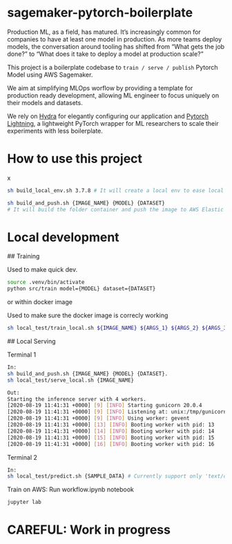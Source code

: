 # sagemaker-pytorch-boilerplate

Production ML, as a field, has matured. It’s increasingly common for companies to have at least one model in production. As more teams deploy models, the conversation around tooling has shifted from “What gets the job done?” to “What does it take to deploy a model at production scale?”

This project is a boilerplate codebase to `train / serve / publish` Pytorch Model using AWS Sagemaker.

We aim at simplifying MLOps worflow by providing a template for production ready development, allowing ML engineer to focus uniquely on their models and datasets. 

We rely on [Hydra](https://hydra.cc) for elegantly configuring our application and [Pytorch Lightning](https://pytorch-lightning.readthedocs.io/en/latest/), a lightweight PyTorch wrapper for ML researchers to scale their experiments with less boilerplate.

# How to use this project
x
```bash
sh build_local_env.sh 3.7.8 # It will create a local env to ease local dev
```

```bash
sh build_and_push.sh {IMAGE_NAME} {MODEL} {DATASET}
# It will build the folder container and push the image to AWS Elastic Container Registry (ECR)
```

# Local development

## Training

Used to make quick dev.

```bash
source .venv/bin/activate
python src/train model={MODEL} dataset={DATASET}
```

or within docker image

Used to make sure the docker image is correcly working

```bash
sh local_test/train_local.sh ${IMAGE_NAME} ${ARGS_1} ${ARGS_2} ${ARGS_3} ...
```

## Local Serving

Terminal 1
```bash 
In:
sh build_and_push.sh {IMAGE_NAME} {MODEL} {DATASET}.
sh local_test/serve_local.sh {IMAGE_NAME}
```

``` bash
Out:
Starting the inference server with 4 workers.
[2020-08-19 11:41:31 +0000] [9] [INFO] Starting gunicorn 20.0.4
[2020-08-19 11:41:31 +0000] [9] [INFO] Listening at: unix:/tmp/gunicorn.sock (9)
[2020-08-19 11:41:31 +0000] [9] [INFO] Using worker: gevent
[2020-08-19 11:41:31 +0000] [13] [INFO] Booting worker with pid: 13
[2020-08-19 11:41:31 +0000] [14] [INFO] Booting worker with pid: 14
[2020-08-19 11:41:31 +0000] [15] [INFO] Booting worker with pid: 15
[2020-08-19 11:41:31 +0000] [16] [INFO] Booting worker with pid: 16
```

Terminal 2
```bash 
In:
sh local_test/predict.sh {SAMPLE_DATA} # Currently support only 'text/csv'
```


Train on AWS:
Run workflow.ipynb notebook

```
jupyter lab
```

# CAREFUL: Work in progress
